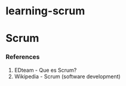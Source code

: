 # learning-scrum
# Scrum
### References
1. EDteam - Que es Scrum?
2. Wikipedia - Scrum  (software development)
